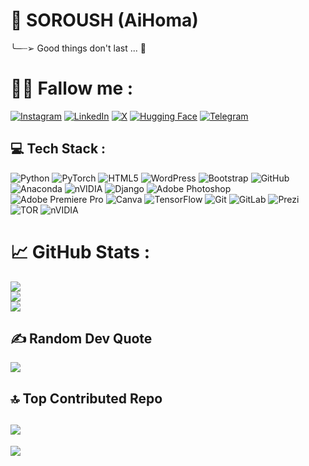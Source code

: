 # 🤗 SOROUSH (AiHoma)
  ╰─┈➢ Good things don't last ... 🪽

# 🧑‍💻 Fallow me :
[![Instagram](https://img.shields.io/badge/Instagram-%23E4405F.svg?logo=Instagram&logoColor=white)](https://instagram.com/aihoma) [![LinkedIn](https://img.shields.io/badge/LinkedIn-%230077B5.svg?logo=linkedin&logoColor=white)](https://linkedin.com/in/aihoma/) [![X](https://img.shields.io/badge/X-black.svg?logo=X&logoColor=white)](https://x.com/https://x.com/Ai_Homa) [![Hugging Face](https://img.shields.io/badge/Hugging%20Face-%23FFD21E.svg?logo=huggingface&logoColor=black)](https://huggingface.co/AiHoma) [![Telegram](https://img.shields.io/badge/Telegram-%2326A5E4.svg?logo=Telegram&logoColor=white)](https://t.me/aihoma)

## 💻 Tech Stack :
![Python](https://img.shields.io/badge/python-3670A0?style=for-the-badge&logo=python&logoColor=ffdd54) ![PyTorch](https://img.shields.io/badge/PyTorch-%23EE4C2C.svg?style=for-the-badge&logo=PyTorch&logoColor=white) ![HTML5](https://img.shields.io/badge/html5-%23E34F26.svg?style=for-the-badge&logo=html5&logoColor=white) ![WordPress](https://img.shields.io/badge/WordPress-%23117AC9.svg?style=for-the-badge&logo=WordPress&logoColor=white) ![Bootstrap](https://img.shields.io/badge/bootstrap-%238511FA.svg?style=for-the-badge&logo=bootstrap&logoColor=white) ![GitHub](https://img.shields.io/badge/github-%23121011.svg?style=for-the-badge&logo=github&logoColor=white) ![Anaconda](https://img.shields.io/badge/Anaconda-%2344A833.svg?style=for-the-badge&logo=anaconda&logoColor=white) ![nVIDIA](https://img.shields.io/badge/cuda-000000.svg?style=for-the-badge&logo=nVIDIA&logoColor=green) ![Django](https://img.shields.io/badge/django-%23092E20.svg?style=for-the-badge&logo=django&logoColor=white)  ![Adobe Photoshop](https://img.shields.io/badge/adobe%20photoshop-%2331A8FF.svg?style=for-the-badge&logo=adobe%20photoshop&logoColor=white) ![Adobe Premiere Pro](https://img.shields.io/badge/Adobe%20Premiere%20Pro-9999FF.svg?style=for-the-badge&logo=Adobe%20Premiere%20Pro&logoColor=white) ![Canva](https://img.shields.io/badge/Canva-%2300C4CC.svg?style=for-the-badge&logo=Canva&logoColor=white) ![TensorFlow](https://img.shields.io/badge/TensorFlow-%23FF6F00.svg?style=for-the-badge&logo=TensorFlow&logoColor=white) ![Git](https://img.shields.io/badge/git-%23F05033.svg?style=for-the-badge&logo=git&logoColor=white) ![GitLab](https://img.shields.io/badge/gitlab-%23181717.svg?style=for-the-badge&logo=gitlab&logoColor=white) ![Prezi](https://img.shields.io/badge/Prezi-%23000000.svg?style=for-the-badge&logo=Prezi&logoColor=white) ![TOR](https://img.shields.io/badge/tor-%237E4798.svg?style=for-the-badge&logo=tor-project&logoColor=white) ![nVIDIA](https://img.shields.io/badge/nVIDIA-%2376B900.svg?style=for-the-badge&logo=nVIDIA&logoColor=white)
# 📈 GitHub Stats :
![](https://github-readme-stats.vercel.app/api?username=Aihoma&theme=radical&hide_border=false&include_all_commits=true&count_private=false)<br/>
![](https://github-readme-streak-stats.herokuapp.com/?user=Aihoma&theme=radical&hide_border=false)<br/>
![](https://github-readme-stats.vercel.app/api/top-langs/?username=Aihoma&theme=radical&hide_border=false&include_all_commits=true&count_private=false&layout=compact)

## ✍️ Random Dev Quote
![](https://quotes-github-readme.vercel.app/api?type=vetical&theme=tokyonight)

## 🔝 Top Contributed Repo
![](https://github-contributor-stats.vercel.app/api?username=Aihoma&limit=5&theme=tokyonight&combine_all_yearly_contributions=true)
---
[![](https://visitcount.itsvg.in/api?id=Aihoma&icon=5&color=10)](https://visitcount.itsvg.in)
